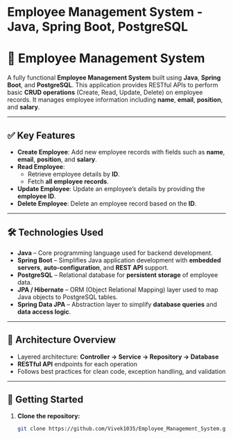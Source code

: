 # Employee Management System - Java, Spring Boot, PostgreSQL
# 🚀 Employee Management System

A fully functional **Employee Management System** built using **Java**, **Spring Boot**, and **PostgreSQL**. This application provides RESTful APIs to perform basic **CRUD operations** (Create, Read, Update, Delete) on employee records. It manages employee information including **name**, **email**, **position**, and **salary**.

---

## ✅ Key Features

- **Create Employee**: Add new employee records with fields such as **name**, **email**, **position**, and **salary**.
- **Read Employee**:
  - Retrieve employee details by **ID**.
  - Fetch **all employee records**.
- **Update Employee**: Update an employee’s details by providing the **employee ID**.
- **Delete Employee**: Delete an employee record based on the **ID**.

---

## 🛠 Technologies Used

- **Java** – Core programming language used for backend development.
- **Spring Boot** – Simplifies Java application development with **embedded servers**, **auto-configuration**, and **REST API** support.
- **PostgreSQL** – Relational database for **persistent storage** of employee data.
- **JPA / Hibernate** – ORM (Object Relational Mapping) layer used to map Java objects to PostgreSQL tables.
- **Spring Data JPA** – Abstraction layer to simplify **database queries** and **data access logic**.

---

## 🧱 Architecture Overview

- Layered architecture: **Controller → Service → Repository → Database**
- **RESTful API** endpoints for each operation
- Follows best practices for clean code, exception handling, and validation

---

## 🔧 Getting Started

1. **Clone the repository:**
   ```bash
   git clone https://github.com/Vivek1035/Employee_Management_System.git

